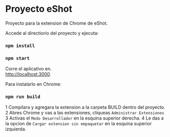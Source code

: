 # Proyecto eShot

Proyecto para la extension de Chrome de eShot.


Accede al directiorio del proyecto y ejecuta:

### `npm install`
### `npm start`

Corre el aplicativo en.\
[http://localhost:3000](http://localhost:3000).


Para instalarlo en Chrome:

### `npm run build`

1 Compilara y agregara la extension a la carpeta BUILD dentro del proyecto.
2 Abres Chrome y vas a las extensiones, cliqueas `Administrar Extensiones`
3 Activas el `Modo Desarrollador` en la esquina superior derecha.
4 Le das a la opcion de `Cargar extension sin empaquetar` en la esquina superior izquierda.
